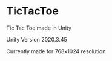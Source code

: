 # TicTacToe
Tic Tac Toe made in Unity

Unity Version 2020.3.45

Currently made for 768x1024 resolution
